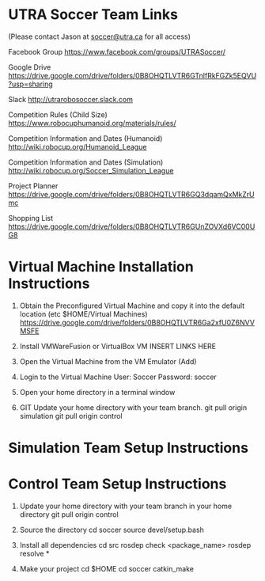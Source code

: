 # UTRA Soccer Team Links
(Please contact Jason at soccer@utra.ca for all access)

Facebook Group
https://www.facebook.com/groups/UTRASoccer/

Google Drive
https://drive.google.com/drive/folders/0B8OHQTLVTR6GTnlfRkFGZk5EQVU?usp=sharing

Slack
http://utrarobosoccer.slack.com

Competition Rules (Child Size)
https://www.robocuphumanoid.org/materials/rules/

Competition Information and Dates (Humanoid)
http://wiki.robocup.org/Humanoid_League

Competition Information and Dates (Simulation)
http://wiki.robocup.org/Soccer_Simulation_League

Project Planner
https://drive.google.com/drive/folders/0B8OHQTLVTR6GQ3dqamQxMkZrUmc

Shopping List
https://drive.google.com/drive/folders/0B8OHQTLVTR6GUnZOVXd6VC00UG8

# Virtual Machine Installation Instructions
1. Obtain the Preconfigured Virtual Machine and copy it into the default location (etc $HOME/Virtual Machines)
https://drive.google.com/drive/folders/0B8OHQTLVTR6Ga2xfU0Z6NVVMSFE

2. Install VMWareFusion or VirtualBox VM
INSERT LINKS HERE

3. Open the Virtual Machine from the VM Emulator (Add)

4. Login to the Virtual Machine
User: Soccer
Password: soccer

5. Open your home directory in a terminal window

6. GIT Update your home directory with your team branch.
git pull origin simulation
git pull origin control

# Simulation Team Setup Instructions

# Control Team Setup Instructions

1. Update your home directory with your team branch in your home directory
git pull origin control

2. Source the directory
cd soccer
source devel/setup.bash

3. Install all dependencies
cd src
rosdep check <package_name>
rosdep resolve *

4. Make your project
cd $HOME
cd soccer
catkin_make

